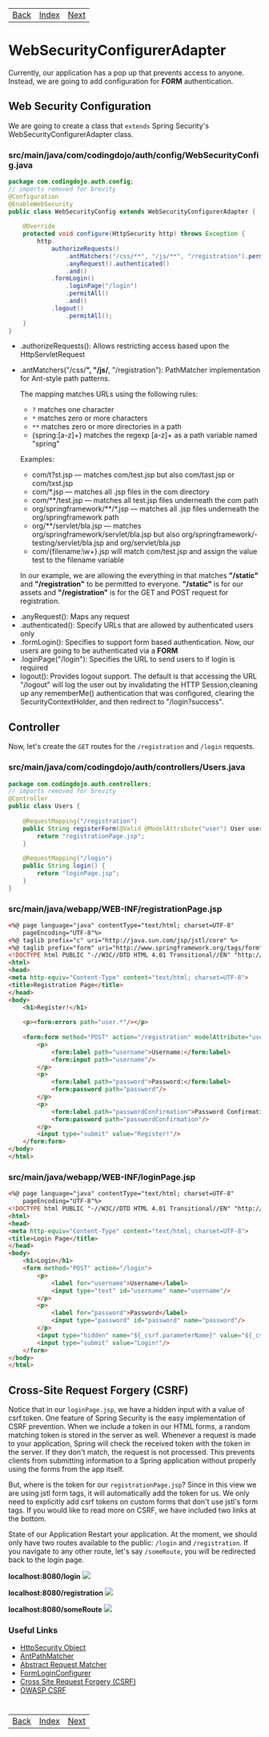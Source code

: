 <table width="100%">
    <tr>
        <td><a href="./003_Data_Models.md">Back</a></td>
        <td><a href="../../Index.md">Index</a></td>
        <td><a href="./005_BCrypt.md">Next</a></td>
    </tr>
</table>

#

#   WebSecurityConfigurerAdapter
Currently, our application has a pop up that prevents access to anyone. Instead, we are going to add configuration for __FORM__ authentication.

##  __Web Security Configuration__
We are going to create a class that `extends` Spring Security's WebSecurityConfigurerAdapter class.

### __src/main/java/com/codingdojo/auth/config/WebSecurityConfig.java__
```java
package com.codingdojo.auth.config;
// imports removed for brevity
@Configuration
@EnableWebSecurity
public class WebSecurityConfig extends WebSecurityConfigurerAdapter {
    
    @Override
    protected void configure(HttpSecurity http) throws Exception {
        http.
            authorizeRequests()
                .antMatchers("/css/**", "/js/**", "/registration").permitAll()
                .anyRequest().authenticated()
                .and()
            .formLogin()
                .loginPage("/login")
                .permitAll()
                .and()
            .logout()
                .permitAll();
    }
}
```
*   .authorizeRequests(): Allows restricting access based upon the HttpServletRequest
*   .antMatchers("/css/**", "/js/**, "/registration"): PathMatcher implementation for Ant-style path patterns.

    The mapping matches URLs using the following rules:
    -   `?` matches one character
    -   `*` matches zero or more characters
    -   `**` matches zero or more directories in a path
    -   {spring:[a-z]+} matches the regexp [a-z]+ as a path variable named "spring"

    Examples:

    -   com/t?st.jsp — matches com/test.jsp but also com/tast.jsp or com/txst.jsp
    -   com/*.jsp — matches all .jsp files in the com directory
    -   com/**/test.jsp — matches all test.jsp files underneath the com path
    -   org/springframework/**/*.jsp — matches all .jsp files underneath the org/springframework path
    -   org/**/servlet/bla.jsp — matches org/springframework/servlet/bla.jsp but also org/springframework/-    testing/servlet/bla.jsp and org/servlet/bla.jsp
    -   com/{filename:\w+}.jsp will match com/test.jsp and assign the value test to the filename variable
  
    In our example, we are allowing the everything in that matches __"/static"__ and __"/registration"__ to be permitted to everyone. __"/static"__ is for our assets and __"/registration"__ is for the GET and POST request for registration.
-   .anyRequest(): Maps any request
-   .authenticated(): Specify URLs that are allowed by authenticated users only
-   .formLogin(): Specifies to support form based authentication. Now, our users are going to be authenticated via a __FORM__
-   .loginPage("/login"): Specifies the URL to send users to if login is required
-   logout(): Provides logout support. The default is that accessing the URL "/logout" will log the user out by invalidating the HTTP Session,cleaning up any rememberMe() authentication that was configured, clearing the SecurityContextHolder, and then redirect to "/login?success".

##  __Controller__

Now, let's create the `GET` routes for the `/registration` and `/login` requests.

### __src/main/java/com/codingdojo/auth/controllers/Users.java__

```java
package com.codingdojo.auth.controllers;
// imports removed for brevity
@Controller
public class Users {
    
    @RequestMapping("/registration")
    public String registerForm(@Valid @ModelAttribute("user") User user) {
        return "registrationPage.jsp";
    }
    
    @RequestMapping("/login")
    public String login() {
        return "loginPage.jsp";
    }
}
```
### __src/main/java/webapp/WEB-INF/registrationPage.jsp__
```html
<%@ page language="java" contentType="text/html; charset=UTF-8"
    pageEncoding="UTF-8"%>
<%@ taglib prefix="c" uri="http://java.sun.com/jsp/jstl/core" %>
<%@ taglib prefix="form" uri="http://www.springframework.org/tags/form" %>
<!DOCTYPE html PUBLIC "-//W3C//DTD HTML 4.01 Transitional//EN" "http://www.w3.org/TR/html4/loose.dtd">
<html>
<head>
<meta http-equiv="Content-Type" content="text/html; charset=UTF-8">
<title>Registration Page</title>
</head>
<body>
    <h1>Register!</h1>
    
    <p><form:errors path="user.*"/></p>
    
    <form:form method="POST" action="/registration" modelAttribute="user">
        <p>
            <form:label path="username">Username:</form:label>
            <form:input path="username"/>
        </p>
        <p>
            <form:label path="password">Password:</form:label>
            <form:password path="password"/>
        </p>
        <p>
            <form:label path="passwordConfirmation">Password Confirmation:</form:label>
            <form:password path="passwordConfirmation"/>
        </p>
        <input type="submit" value="Register!"/>
    </form:form>
</body>
</html>
```
### __src/main/java/webapp/WEB-INF/loginPage.jsp__
```html
<%@ page language="java" contentType="text/html; charset=UTF-8"
    pageEncoding="UTF-8"%>
<!DOCTYPE html PUBLIC "-//W3C//DTD HTML 4.01 Transitional//EN" "http://www.w3.org/TR/html4/loose.dtd">
<html>
<head>
<meta http-equiv="Content-Type" content="text/html; charset=UTF-8">
<title>Login Page</title>
</head>
<body>
    <h1>Login</h1>
    <form method="POST" action="/login">
        <p>
            <label for="username">Username</label>
            <input type="text" id="username" name="username"/>
        </p>
        <p>
            <label for="password">Password</label>
            <input type="password" id="password" name="password"/>
        </p>
        <input type="hidden" name="${_csrf.parameterName}" value="${_csrf.token}"/>
        <input type="submit" value="Login!"/>
    </form>
</body>
</html>
```
##  __Cross-Site Request Forgery (CSRF)__
Notice that in our `loginPage.jsp`, we have a hidden input with a value of csrf.token. One feature of Spring Security is the easy implementation of CSRF prevention. When we include a token in our HTML forms, a random matching token is stored in the server as well. Whenever a request is made to your application, Spring will check the received token with the token in the server. If they don't match, the request is not processed. This prevents clients from submitting information to a Spring application without properly using the forms from the app itself.

But, where is the token for our `registrationPage.jsp`? Since in this view we are using jstl form tags, it will automatically add the token for us. We only need to explicitly add csrf tokens on custom forms that don't use jstl's form tags. If you would like to read more on CSRF, we have included two links at the bottom.

State of our Application
Restart your application. At the moment, we should only have two routes available to the public: `/login` and `/registration`. If you navigate to any other route, let's say `/someRoute`, you will be redirected back to the login page.

__localhost:8080/login__
<img src="./../../000_img/loginRoute.png">

__localhost:8080/registration__
<img src="./../../000_img/registrationRoute.png">

__localhost:8080/someRoute__
<img src="./../../000_img/someRoute.gif">

### __Useful Links__
*   [HttpSecurity Object](https://docs.spring.io/spring-security/site/docs/current/apidocs/org/springframework/security/config/annotation/web/builders/HttpSecurity.html)
*   [AntPathMatcher](http://docs.spring.io/spring/docs/current/javadoc-api/org/springframework/util/AntPathMatcher.html)
*   [Abstract Request Matcher](http://docs.spring.io/spring-security/site/docs/current/apidocs/org/springframework/security/config/annotation/web/AbstractRequestMatcherRegistry.html)
*   [FormLoginConfigurer](https://docs.spring.io/spring-security/site/docs/current/apidocs/org/springframework/security/config/annotation/web/configurers/FormLoginConfigurer.html#loginPage-java.lang.String-)
*   [Cross Site Request Forgery (CSRF)](https://docs.spring.io/spring-security/site/docs/current/reference/html/csrf.html)
*   [OWASP CSRF](https://www.owasp.org/index.php/Cross-Site_Request_Forgery_(CSRF))

#

[]()
<table width="100%">
    <tr>
        <td><a href="./003_Data_Models.md">Back</a></td>
        <td><a href="../../Index.md">Index</a></td>
        <td><a href="./005_BCrypt.md">Next</a></td>
    </tr>
</table>